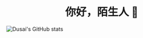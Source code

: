 <h1 align="center">你好，陌生人 👋</h1>

![Dusai's GitHub stats](https://github-readme-stats.vercel.app/api?username=Heng-Deng&show_icons=true&theme=radical)


<!--
**Harry-Deng/Harry-Deng** is a ✨ _special_ ✨ repository because its `README.md` (this file) appears on your GitHub profile.

Here are some ideas to get you started:

- 🔭 I’m currently working on ...
- 🌱 I’m currently learning ...
- 👯 I’m looking to collaborate on ...
- 🤔 I’m looking for help with ...
- 💬 Ask me about ...
- 📫 How to reach me: ...
- 😄 Pronouns: ...
- ⚡ Fun fact: ...
-->
